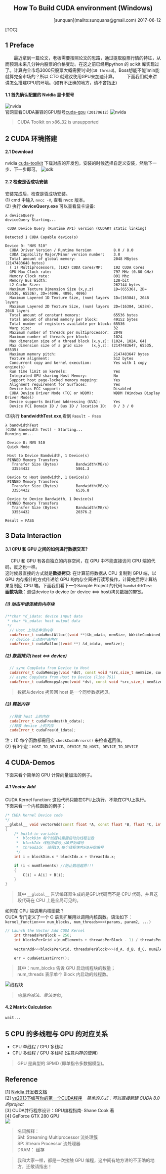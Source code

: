 <!--
@Author: sunquan  
@DateTime 2017-06-12 T10:24:33+0800
@email: sunquana@gmail.com
Copyright@2017  
--> 
<center> <h2>How To Build CUDA environment (Windows)</h2></center>
<p align="right">[sunquan](mailto:sunquana@gmail.com) 2017-06-12   </p>


[TOC]

## 1 Preface
　　最近拿到一篇论文，老板需要按照论文的思路，通过提取股票行情的特征，从而预测未来几分钟内股票的价格变动。在这之前已经用python 的 scikit 库实现过了。计算完全市场3000只股票大概需要1小时(`10 thread`)。Boss想能不能1min能就算完全市场的？所以 CTO 就建议使用GPU来加速计算。
　　下面我们就来讲讲怎么搭建GPU的环境。(如有不正确的地方，请不吝指正) 

#### 1.1 首先确认配置的 Nvidia 显卡型号 
![nvida](../png/nvidia.png)   
官网查看CUDA兼容的GPU型号[cuda-gpu](https://developer.nvidia.com/cuda-gpus) `(20170612)`
![nvida](../png/nvs-support.png)
> CUDA Toolkit on x86_32 is unsupported  

## 2 CUDA 环境搭建
#### 2.1 Download
nvidia [cuda-toolkit](https://developer.nvidia.com/cuda-toolkit)
下载对应的开发包，安装的时候选择自定义安装，然后下一步、下一步即可。
![sdk](../png/sdk.png)  

#### 2.2 检查是否成功安装
安装完成后，检查是否成功安装。  
(1) cmd 中输入 `nvcc -V`, 查看 nvcc 版本。  
(2) 执行 **deviceQuery.exe** 可以查看显卡设备:  
```
λ deviceQuery
deviceQuery Starting...

 CUDA Device Query (Runtime API) version (CUDART static linking)

Detected 1 CUDA Capable device(s)

Device 0: "NVS 510"
  CUDA Driver Version / Runtime Version          8.0 / 8.0
  CUDA Capability Major/Minor version number:    3.0
  Total amount of global memory:                 2048 MBytes (2147483648 bytes)
  ( 1) Multiprocessors, (192) CUDA Cores/MP:     192 CUDA Cores
  GPU Max Clock rate:                            797 MHz (0.80 GHz)
  Memory Clock rate:                             891 Mhz
  Memory Bus Width:                              128-bit
  L2 Cache Size:                                 262144 bytes
  Maximum Texture Dimension Size (x,y,z)         1D=(65536), 2D=(65536, 65536), 3D=(4096, 4096, 4096)
  Maximum Layered 1D Texture Size, (num) layers  1D=(16384), 2048 layers
  Maximum Layered 2D Texture Size, (num) layers  2D=(16384, 16384), 2048 layers
  Total amount of constant memory:               65536 bytes
  Total amount of shared memory per block:       49152 bytes
  Total number of registers available per block: 65536
  Warp size:                                     32
  Maximum number of threads per multiprocessor:  2048
  Maximum number of threads per block:           1024
  Max dimension size of a thread block (x,y,z): (1024, 1024, 64)
  Max dimension size of a grid size    (x,y,z): (2147483647, 65535, 65535)
  Maximum memory pitch:                          2147483647 bytes
  Texture alignment:                             512 bytes
  Concurrent copy and kernel execution:          Yes with 1 copy engine(s)
  Run time limit on kernels:                     Yes
  Integrated GPU sharing Host Memory:            No
  Support host page-locked memory mapping:       Yes
  Alignment requirement for Surfaces:            Yes
  Device has ECC support:                        Disabled
  CUDA Device Driver Mode (TCC or WDDM):         WDDM (Windows Display Driver Model)
  Device supports Unified Addressing (UVA):      Yes
  Device PCI Domain ID / Bus ID / location ID:   0 / 3 / 0
```

(3)执行 **bandwidthTest.exe**,看到 `Result - Pass`
```
λ bandwidthTest
[CUDA Bandwidth Test] - Starting...
Running on...

 Device 0: NVS 510
 Quick Mode

 Host to Device Bandwidth, 1 Device(s)
 PINNED Memory Transfers
   Transfer Size (Bytes)        Bandwidth(MB/s)
   33554432                     5861.3

 Device to Host Bandwidth, 1 Device(s)
 PINNED Memory Transfers
   Transfer Size (Bytes)        Bandwidth(MB/s)
   33554432                     6536.8

 Device to Device Bandwidth, 1 Device(s)
 PINNED Memory Transfers
   Transfer Size (Bytes)        Bandwidth(MB/s)
   33554432                     20376.2

Result = PASS
```

## 3 Data Interaction
#### 3.1 CPU 和 GPU 之间的如何进行数据交互?
&nbsp;　CPU 和 GPU 有各自独立的内存空间，在 GPU 中不能直接访问 CPU 端的代码，反之也一样。  
这时候最直接的方式就是**数据拷贝**: 在计算前将数据从 CPU 复制到 GPU 端，以 GPU 内存指针的方式传递给 GPU 的内存空间进行读写操作，计算完后将计算结果复制回 CPU 端。下面我们看下一个Sample Project 的代码 `bandwidthTest`   
**函数功能**：测试device to device (or device <==> host)拷贝数据的带宽。  
##### (1) 动态申请连续的内存块
```cpp 
/**char *d_idata: device input data
 * char *h_odata: host output data
 */
  // Host 上动态申请内存
  cudaError_t cudaHostAlloc((void **)&h_odata, memSize, bWriteCombined);
  // device 上动态申请内存
  cudaError_t cudaMalloc((void **) &d_idata, memSize);
```
##### (2) 数据拷贝( host <==> device)
```cpp
  // sync CopyData from Device to Host 
  cudaError_t cudaMemcpy(void *dst, const void *src,size_t memSize, cudaMemcpyDeviceToHost);
  // async CopyData from Host to Device (line 791)
  cudaError_t cudaMemcpyAsync(void *dst, const void *src,size_t memSize, cudaMemcpyHostToDevice, 0);
```
> 数据从device 拷贝回 host 是一个同步数据拷贝。

##### (3) 释放内存
```cpp
  //释放 host 上的内存
  cudaError_t cudaFreeHost(h_odata);
  //释放 device 上的内存
  cudaError_t cudaFree(d_idata);
```
注：(1) 每个函数都需用宏 `checkCudaErrors()` 来检查返回值。  
(2) 有3个宏：`HOST_TO_DEVICE`、`DEVICE_TO_HOST`、`DEVICE_TO_DEVICE`  


## 4 CUDA-Demos  
下面来看个简单的 GPU 计算向量加法的例子。
##### 4.1 Vector Add
CUDA Kernel function: 这段代码只能在GPU上执行，不能在CPU上执行。  
下面来看一个内核函数的例子：
```cpp
/* CUDA Kernel Device code
*/
__global__ void vectorAdd(const float *A, const float *B, float *C, int numElements)
{
    /* build-in variable
     *  blockDim 每个线程块需要启动的线程总数
     *  blockIdx 线程块编号,从0开始编号
     *  threadIdx  线程ID,每个线程块内从0开始编号
     */
    int i = blockDim.x * blockIdx.x + threadIdx.x;

    if (i < numElements) //防止数组越界!!!
    {
        C[i] = A[i] + B[i];
    }
}
```
>其中 `__global__` 告诉编译器生成的是GPU代码而不是 CPU 代码，并且这段代码在 CPU 上是全局可见的。

如何在 CPU 端调用内核函数？  
CUDA 专门定义了一个 C 语言扩展用以调用内核函数。语法如下：
` kernel_function<<< num_blocks, num_threads>>>(params, param2, ...)`  
```cpp
// Launch the Vector Add CUDA Kernel
    int threadsPerBlock = 256;
    int blocksPerGrid =(numElements + threadsPerBlock - 1) / threadsPerBlock;
   
    vectorAdd<<<blocksPerGrid, threadsPerBlock>>>(d_A, d_B, d_C, numElements);

    err = cudaGetLastError();
```
>其中：num_blocks 告诉 GPU 启动线程块的数量；   
> num_threads 表示单个 Block 内启动的线程数。 

![线程块](../png/block.png)

> *向量的减法、乘法类似*。

#### 4.2 Matrix Calculation
`wait... `

## 5 CPU 的多线程与 GPU 的对应关系

-  CPU 单线程 / GPU 多线程
-  CPU 多线程 / GPU 多线程 (注意内存的使用)

> GPU 是典型的 SPMD (即单指令多数据模型)。  


## Reference
[1] [Nvidia 开发者文档](http://docs.nvidia.com/cuda/cuda-installation-guide-microsoft-windows/index.html)   
[2] [vs2013下编写你的第一个CUDA程序](http://blog.csdn.net/kyocen/article/details/51424161)　*简单的方式：可以直接新建 CUDA 8.0 的project*  
[3] CUDA并行程序设计：GPU编程指南· Shane Cook 著   
[4] GeForce GTX 280 GPU  
 ![](../png/gpu.png)
> 名词解释：  
> SM:  Streaming Multiprocessor 流处理簇  
> SP:  Stream Processor 流处理器  
> DRAM： 缓存



> 我和大家一样，都是一次接触 GPU 编程，这中间有地方讲的不正确的地方，还敬请指出！